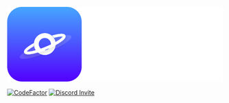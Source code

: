 ![main logo](https://github.com/Nanobyte-org/.github/blob/main/Assets/Group-13.png)

[![CodeFactor](https://www.codefactor.io/repository/github/nanobyte-org/space/badge)](https://www.codefactor.io/repository/github/nanobyte-org/space)
[![Discord Invite](https://img.shields.io/discord/861132955353874442?color=%23238daa%&label=chat&logo=discord&logoColor=white)](https://discord.gg/zedrFk7ywq)
